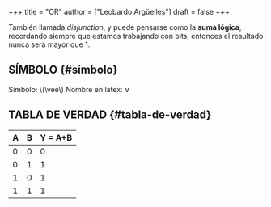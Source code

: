 +++
title = "OR"
author = ["Leobardo Argüelles"]
draft = false
+++

También llamada _disjunction_, y puede pensarse como la **suma lógica**,
recordando siempre que estamos trabajando con bits, entonces el resultado
nunca será mayor que 1.


## SÍMBOLO {#símbolo}

Símbolo: \\(\vee\\)
Nombre en latex: &or;


## TABLA DE VERDAD {#tabla-de-verdad}

| A | B | Y = A+B |
|---|---|---------|
| 0 | 0 | 0       |
| 0 | 1 | 1       |
| 1 | 0 | 1       |
| 1 | 1 | 1       |
